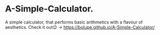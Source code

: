 # A-Simple-Calculator.
A simple calculator, that performs basic arithmetics with a flavour of aesthetics. 
Check it out😉 -> https://bolupe.github.io/A-Simple-Calculator/
